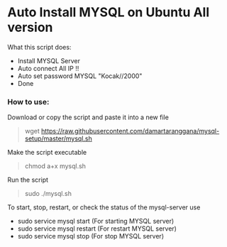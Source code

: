 # Auto Install MYSQL on Ubuntu All version

What this script does:
- Install MYSQL Server
- Auto connect All IP !!
- Auto set password MYSQL "Kocak//2000"
- Done

### How to use:

Download or copy the script and paste it into a new file

> wget https://raw.githubusercontent.com/damartaranggana/mysql-setup/master/mysql.sh

Make the script executable

>chmod a+x mysql.sh

Run the script

>sudo ./mysql.sh

To start, stop, restart, or check the status of the mysql-server use

- sudo service mysql start (For starting MYSQL server) 
- sudo service mysql restart (For restart MYSQL server)
- sudo service mysql stop (For stop MYSQL server)









